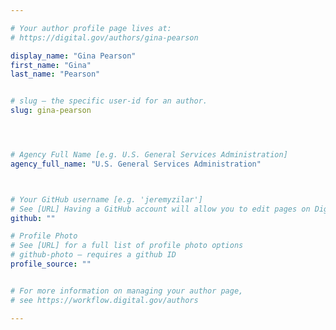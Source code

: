 ```yaml
---

# Your author profile page lives at:
# https://digital.gov/authors/gina-pearson

display_name: "Gina Pearson"
first_name: "Gina"
last_name: "Pearson"


# slug — the specific user-id for an author.
slug: gina-pearson




# Agency Full Name [e.g. U.S. General Services Administration]
agency_full_name: "U.S. General Services Administration"



# Your GitHub username [e.g. 'jeremyzilar']
# See [URL] Having a GitHub account will allow you to edit pages on DigitalGov. The image used in your GitHub account can also be used to populate your digital.gov profile photo.
github: ""

# Profile Photo
# See [URL] for a full list of profile photo options
# github-photo — requires a github ID
profile_source: ""


# For more information on managing your author page,
# see https://workflow.digital.gov/authors

---
```

